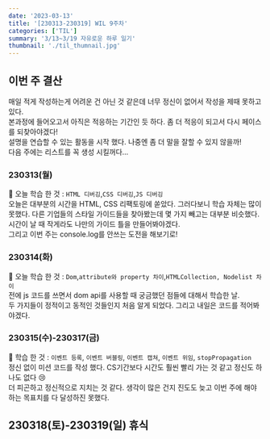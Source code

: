 ```yaml
---
date: '2023-03-13'
title: '[230313-230319] WIL 9주차'
categories: ['TIL']
summary: '3/13~3/19 자유로운 하루 일기'
thumbnail: './til_thumnail.jpg'
---
```


## 이번 주 결산

매일 적게 작성하는게 어려운 건 아닌 것 같은데 너무 정신이 없어서 작성을 제때 못하고 있다.<br/>
본과정에 들어오고서 아직은 적응하는 기간인 듯 하다. 좀 더 적응이 되고서 다시 페이스를 되찾아야겠다!<br/>
설명을 연습할 수 있는 활동을 시작 했다. 나중엔 좀 더 말을 잘할 수 있지 않을까!<br/>
다음 주에는 리스트를 꼭 생성 시킬꺼다... <br/>

### 230313(월)

🌟 오늘 학습 한 것 : `HTML 디버깅`,`CSS 디버깅`,`JS 디버깅`<br/>
오늘은 대부분의 시간을 HTML, CSS 리팩토링에 쏟았다. 그러다보니 학습 자체는 많이 못했다.
다른 기업들의 스타일 가이드들을 찾아봤는데 몇 가지 빼고는 대부분 비슷했다. 시간이 날 때 작게라도 나만의 가이드 틀을 만들어봐야겠다.<br/>
그리고 이번 주는 console.log를 안쓰는 도전을 해보기로!

### 230314(화)

🌟 오늘 학습 한 것 : `Dom`,`attribute와 property 차이`,`HTMLCollection, Nodelist 차이`<br/>
전에 js 코드를 쓰면서 dom api를 사용할 때 궁금했던 점들에 대해서 학습한 날.<br/>
두 가지들이 정적이고 동적인 것들인지 처음 알게 되었다. 그리고 내일은 코드를 적어봐야겠다.

### 230315(수)-230317(금)

🌟 학습 한 것 : `이벤트 등록`, `이벤트 버블링`, `이벤트 캡쳐`, `이벤트 위임`, `stopPropagation`<br/>
정신 없이 미션 코드를 작성 했다. CS기간보다 시간도 훨씬 빨리 가는 것 같고 정신도 하나도 없다 😢<br/>
더 피곤하고 정신적으로 지치는 것 같다. 생각이 많은 건지 진도도 늦고 이번 주에 해야하는 목표치를 다 달성하진 못했다.<br/>

## 230318(토)-230319(일) 휴식
